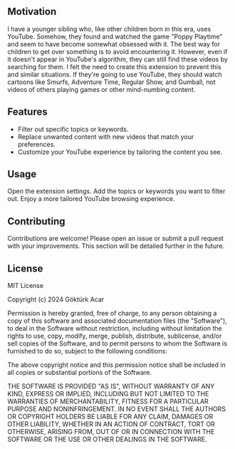## Motivation

I have a younger sibling who, like other children born in this era, uses YouTube. Somehow, they found and watched the game "Poppy Playtime" and seem to have become somewhat obsessed with it. The best way for children to get over something is to avoid encountering it. However, even if it doesn't appear in YouTube's algorithm, they can still find these videos by searching for them. I felt the need to create this extension to prevent this and similar situations. If they're going to use YouTube, they should watch cartoons like Smurfs, Adventure Time, Regular Show, and Gumball, not videos of others playing games or other mind-numbing content.

## Features

- Filter out specific topics or keywords.
- Replace unwanted content with new videos that match your preferences.
- Customize your YouTube experience by tailoring the content you see.


## Usage

Open the extension settings.
Add the topics or keywords you want to filter out.
Enjoy a more tailored YouTube browsing experience.

## Contributing

Contributions are welcome! Please open an issue or submit a pull request with your improvements. This section will be detailed further in the future.

## License

MIT License

Copyright (c) 2024 Göktürk Acar

Permission is hereby granted, free of charge, to any person obtaining a copy
of this software and associated documentation files (the "Software"), to deal
in the Software without restriction, including without limitation the rights
to use, copy, modify, merge, publish, distribute, sublicense, and/or sell
copies of the Software, and to permit persons to whom the Software is
furnished to do so, subject to the following conditions:

The above copyright notice and this permission notice shall be included in all
copies or substantial portions of the Software.

THE SOFTWARE IS PROVIDED "AS IS", WITHOUT WARRANTY OF ANY KIND, EXPRESS OR
IMPLIED, INCLUDING BUT NOT LIMITED TO THE WARRANTIES OF MERCHANTABILITY,
FITNESS FOR A PARTICULAR PURPOSE AND NONINFRINGEMENT. IN NO EVENT SHALL THE
AUTHORS OR COPYRIGHT HOLDERS BE LIABLE FOR ANY CLAIM, DAMAGES OR OTHER
LIABILITY, WHETHER IN AN ACTION OF CONTRACT, TORT OR OTHERWISE, ARISING FROM,
OUT OF OR IN CONNECTION WITH THE SOFTWARE OR THE USE OR OTHER DEALINGS IN THE
SOFTWARE.

